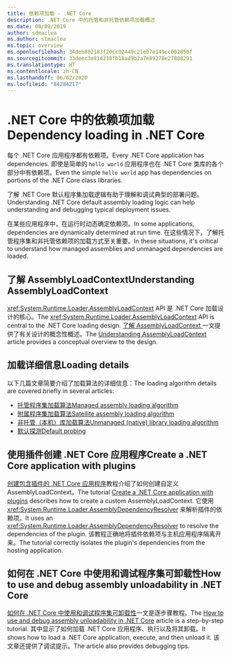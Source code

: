 ```yaml
---
title: 依赖项加载 - .NET Core
description: .NET Core 中的托管和非托管依赖项加载概述
ms.date: 08/09/2019
author: sdmaclea
ms.author: stmaclea
ms.topic: overview
ms.openlocfilehash: 34deb802183f20cc92449c21eb7e149cc002850f
ms.sourcegitcommit: 33deec3e814238fb18a49b2a7e89278e27888291
ms.translationtype: HT
ms.contentlocale: zh-CN
ms.lasthandoff: 06/02/2020
ms.locfileid: "84284217"
---
```

# <a name="dependency-loading-in-net-core"></a><span data-ttu-id="dfd08-103">.NET Core 中的依赖项加载</span><span class="sxs-lookup"><span data-stu-id="dfd08-103">Dependency loading in .NET Core</span></span>

<span data-ttu-id="dfd08-104">每个 .NET Core 应用程序都有依赖项。</span><span class="sxs-lookup"><span data-stu-id="dfd08-104">Every .NET Core application has dependencies.</span></span> <span data-ttu-id="dfd08-105">即使是简单的 `hello world` 应用程序也在 .NET Core 类库的各个部分中有依赖项。</span><span class="sxs-lookup"><span data-stu-id="dfd08-105">Even the simple `hello world` app has dependencies on portions of the .NET Core class libraries.</span></span>

<span data-ttu-id="dfd08-106">了解 .NET Core 默认程序集加载逻辑有助于理解和调试典型的部署问题。</span><span class="sxs-lookup"><span data-stu-id="dfd08-106">Understanding .NET Core default assembly loading logic can help understanding and debugging typical deployment issues.</span></span>

<span data-ttu-id="dfd08-107">在某些应用程序中，在运行时动态确定依赖项。</span><span class="sxs-lookup"><span data-stu-id="dfd08-107">In some applications, dependencies are dynamically determined at run time.</span></span> <span data-ttu-id="dfd08-108">在这些情况下，了解托管程序集和非托管依赖项的加载方式至关重要。</span><span class="sxs-lookup"><span data-stu-id="dfd08-108">In these situations, it's critical to understand how managed assemblies and unmanaged dependencies are loaded.</span></span>

## <a name="understanding-assemblyloadcontext"></a><span data-ttu-id="dfd08-109">了解 AssemblyLoadContext</span><span class="sxs-lookup"><span data-stu-id="dfd08-109">Understanding AssemblyLoadContext</span></span>

<span data-ttu-id="dfd08-110"><xref:System.Runtime.Loader.AssemblyLoadContext> API 是 .NET Core 加载设计的核心。</span><span class="sxs-lookup"><span data-stu-id="dfd08-110">The <xref:System.Runtime.Loader.AssemblyLoadContext> API is central to the .NET Core loading design.</span></span> <span data-ttu-id="dfd08-111">[了解 AssemblyLoadContext ](understanding-assemblyloadcontext.md) 一文提供了有关设计的概念性概述。</span><span class="sxs-lookup"><span data-stu-id="dfd08-111">The [Understanding AssemblyLoadContext](understanding-assemblyloadcontext.md) article provides a conceptual overview to the design.</span></span>

## <a name="loading-details"></a><span data-ttu-id="dfd08-112">加载详细信息</span><span class="sxs-lookup"><span data-stu-id="dfd08-112">Loading details</span></span>

<span data-ttu-id="dfd08-113">以下几篇文章简要介绍了加载算法的详细信息：</span><span class="sxs-lookup"><span data-stu-id="dfd08-113">The loading algorithm details are covered briefly in several articles:</span></span>

- [<span data-ttu-id="dfd08-114">托管程序集加载算法</span><span class="sxs-lookup"><span data-stu-id="dfd08-114">Managed assembly loading algorithm</span></span>](loading-managed.md)
- [<span data-ttu-id="dfd08-115">附属程序集加载算法</span><span class="sxs-lookup"><span data-stu-id="dfd08-115">Satellite assembly loading algorithm</span></span>](loading-resources.md)
- [<span data-ttu-id="dfd08-116">非托管（本机）库加载算法</span><span class="sxs-lookup"><span data-stu-id="dfd08-116">Unmanaged (native) library loading algorithm</span></span>](loading-unmanaged.md)
- [<span data-ttu-id="dfd08-117">默认探测</span><span class="sxs-lookup"><span data-stu-id="dfd08-117">Default probing</span></span>](default-probing.md)

## <a name="create-a-net-core-application-with-plugins"></a><span data-ttu-id="dfd08-118">使用插件创建 .NET Core 应用程序</span><span class="sxs-lookup"><span data-stu-id="dfd08-118">Create a .NET Core application with plugins</span></span>

<span data-ttu-id="dfd08-119">[创建包含插件的 .NET Core 应用程序](../tutorials/creating-app-with-plugin-support.md)教程介绍了如何创建自定义 AssemblyLoadContext。</span><span class="sxs-lookup"><span data-stu-id="dfd08-119">The tutorial [Create a .NET Core application with plugins](../tutorials/creating-app-with-plugin-support.md) describes how to create a custom AssemblyLoadContext.</span></span> <span data-ttu-id="dfd08-120">它使用 <xref:System.Runtime.Loader.AssemblyDependencyResolver> 来解析插件的依赖项。</span><span class="sxs-lookup"><span data-stu-id="dfd08-120">It uses an <xref:System.Runtime.Loader.AssemblyDependencyResolver> to resolve the dependencies of the plugin.</span></span> <span data-ttu-id="dfd08-121">该教程正确地将插件依赖项与主机应用程序隔离开来。</span><span class="sxs-lookup"><span data-stu-id="dfd08-121">The tutorial correctly isolates the plugin's dependencies from the hosting application.</span></span>

## <a name="how-to-use-and-debug-assembly-unloadability-in-net-core"></a><span data-ttu-id="dfd08-122">如何在 .NET Core 中使用和调试程序集可卸载性</span><span class="sxs-lookup"><span data-stu-id="dfd08-122">How to use and debug assembly unloadability in .NET Core</span></span>

<span data-ttu-id="dfd08-123">[如何在 .NET Core 中使用和调试程序集可卸载性](../../standard/assembly/unloadability.md)一文是逐步骤教程。</span><span class="sxs-lookup"><span data-stu-id="dfd08-123">The [How to use and debug assembly unloadability in .NET Core](../../standard/assembly/unloadability.md) article is a step-by-step tutorial.</span></span> <span data-ttu-id="dfd08-124">其中显示了如何加载 .NET Core 应用程序、执行以及将其卸载。</span><span class="sxs-lookup"><span data-stu-id="dfd08-124">It shows how to load a .NET Core application, execute, and then unload it.</span></span> <span data-ttu-id="dfd08-125">该文章还提供了调试提示。</span><span class="sxs-lookup"><span data-stu-id="dfd08-125">The article also provides debugging tips.</span></span>
